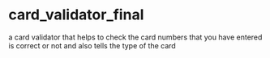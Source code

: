 # card_validator_final
a card validator that helps to check the card numbers that you have entered is correct or not and also tells the type of the card
